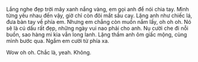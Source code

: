 Lắng nghe đẹp trời mây xanh nắng vàng, em gọi anh để nói chia tay.
Mình từng yêu nhau đến vậy, giờ chỉ còn đôi mắt sầu cay.
Lặng anh như chiếc lá, đưa bàn tay về phía em.
Nhưng em chẳng còn muốn nắm lấy, oh oh oh.
Nó sẽ là cú dấu rất đẹp, những ngày vui nao phải cho anh.
Nụ cười che đi nỗi buồn, sao hàng mi kia vẫn long lanh.
Lặng thầm anh ôm giấc mộng, cùng mình bước qua.
Ngắm em cười từ phía xa.

Wow oh oh.
Chắc là, yeah.
Không.